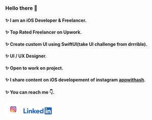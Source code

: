 ### Hello there 👋 

#### ✨ I am an iOS Developer & Freelancer.
#### ✨ Top Rated Freelancer on Upwork.
#### ✨ Create custom UI using SwiftUI(take UI challenge from drrrible).
#### ✨ UI / UX Designer.
#### ✨ Open to work on project.
#### ✨ I share content on iOS developement of instagram [appwithash](https://www.instagram.com/appwithash).
#### ✨ You can reach me 👇.
  [<img src="https://github.com/appwithash/appwithash/blob/main/instagram_logo.png" width=50/>](https://www.instagram.com/appwithash)  [<img src="https://github.com/appwithash/appwithash/blob/main/linkedin.png" width=100/>](http://linkedin.com/in/ashutosh-pandey-388b361a6)
<!--
**ashutoshpandey28/ashutoshpandey28** is a ✨ _special_ ✨ repository because its `README.md` (this file) appears on your GitHub profile.

Here are some ideas to get you started:

- 🔭 I’m currently working on ...
- 🌱 I’m currently learning ...
- 👯 I’m looking to collaborate on ...
- 🤔 I’m looking for help with ...
- 💬 Ask me about ...
- 📫 How to reach me: ...
- 😄 Pronouns: ...
- ⚡ Fun fact: ...
-->
